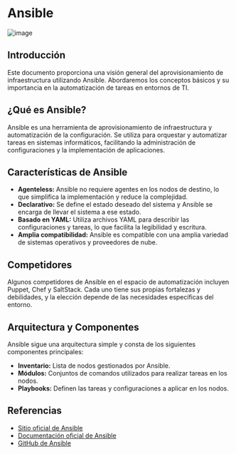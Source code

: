 # Ansible

![image](https://github.com/Scosrom/Ansible/assets/114906778/ef9005cf-4144-4c4c-905f-698134674fb2)


## Introducción

Este documento proporciona una visión general del aprovisionamiento de infraestructura utilizando Ansible. Abordaremos los conceptos básicos y su importancia en la automatización de tareas en entornos de TI.

## ¿Qué es Ansible?

Ansible es una herramienta de aprovisionamiento de infraestructura y automatización de la configuración. Se utiliza para orquestar y automatizar tareas en sistemas informáticos, facilitando la administración de configuraciones y la implementación de aplicaciones.

## Características de Ansible

- **Agenteless:** Ansible no requiere agentes en los nodos de destino, lo que simplifica la implementación y reduce la complejidad.
- **Declarativo:** Se define el estado deseado del sistema y Ansible se encarga de llevar el sistema a ese estado.
- **Basado en YAML:** Utiliza archivos YAML para describir las configuraciones y tareas, lo que facilita la legibilidad y escritura.
- **Amplia compatibilidad:** Ansible es compatible con una amplia variedad de sistemas operativos y proveedores de nube.

## Competidores

Algunos competidores de Ansible en el espacio de automatización incluyen Puppet, Chef y SaltStack. Cada uno tiene sus propias fortalezas y debilidades, y la elección depende de las necesidades específicas del entorno.

## Arquitectura y Componentes

Ansible sigue una arquitectura simple y consta de los siguientes componentes principales:

- **Inventario:** Lista de nodos gestionados por Ansible.
- **Módulos:** Conjuntos de comandos utilizados para realizar tareas en los nodos.
- **Playbooks:** Definen las tareas y configuraciones a aplicar en los nodos.

## Referencias

- [Sitio oficial de Ansible](https://www.ansible.com/)
- [Documentación oficial de Ansible](https://docs.ansible.com/)
- [GitHub de Ansible](https://github.com/ansible/ansible)



